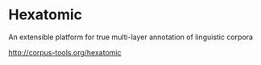 # Hexatomic
An extensible platform for true multi-layer annotation of linguistic corpora

<http://corpus-tools.org/hexatomic>
